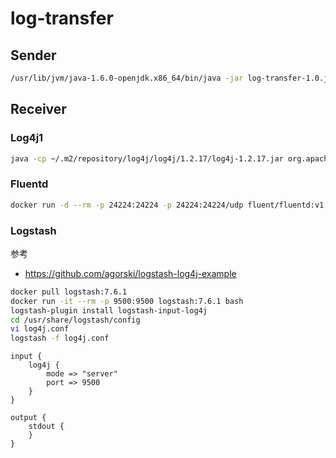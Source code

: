# log-transfer

## Sender

```bash
/usr/lib/jvm/java-1.6.0-openjdk.x86_64/bin/java -jar log-transfer-1.0.jar
```

## Receiver

### Log4j1

```bash
java -cp ~/.m2/repository/log4j/log4j/1.2.17/log4j-1.2.17.jar org.apache.log4j.net.SimpleSocketServer 9500 log4j/log4j.xml
```

### Fluentd

```bash
docker run -d --rm -p 24224:24224 -p 24224:24224/udp fluent/fluentd:v1.9.3-1.0
```

### Logstash

参考
- https://github.com/agorski/logstash-log4j-example

```bash
docker pull logstash:7.6.1
docker run -it --rm -p 9500:9500 logstash:7.6.1 bash
logstash-plugin install logstash-input-log4j
cd /usr/share/logstash/config
vi log4j.conf
logstash -f log4j.conf
```

```
input {
    log4j {
        mode => "server"
        port => 9500
    }
}

output {
    stdout {
    }
}
```


